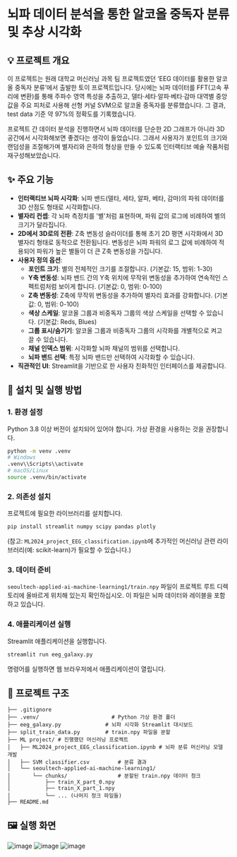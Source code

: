 # 뇌파 데이터 분석을 통한 알코올 중독자 분류 및 추상 시각화

## 💡 프로젝트 개요
이 프로젝트는 원래 대학교 머신러닝 과목 팀 프로젝트였던 ‘EEG 데이터를 활용한 알코올 중독자 분류’에서 출발한 토이 프로젝트입니다. 당시에는 뇌파 데이터를 FFT(고속 푸리에 변환)를 통해 주파수 영역 특성을 추출하고, 델타·세타·알파·베타·감마 대역별 중앙값을 주요 피처로 사용해 선형 커널 SVM으로 알코올 중독자를 분류했습니다. 그 결과, test data 기준 약 97%의 정확도를 기록했습니다.

프로젝트 간 데이터 분석을 진행하면서 뇌파 데이터를 단순한 2D 그래프가 아니라 3D 공간에서 시각화해보면 좋겠다는 생각이 들었습니다. 그래서 사용자가 포인트의 크기와 랜덤성을 조절해가며 별자리와 은하의 형상을 만들 수 있도록 인터랙티브 예술 작품처럼 재구성해보았습니다.

## ✨ 주요 기능
*   **인터랙티브 뇌파 시각화**: 뇌파 밴드(델타, 세타, 알파, 베타, 감마)의 파워 데이터를 3D 산점도 형태로 시각화합니다.
*   **별자리 컨셉**: 각 뇌파 측정치를 '별'처럼 표현하며, 파워 값의 로그에 비례하여 별의 크기가 달라집니다.
*   **2D에서 3D로의 전환**: Z축 변동성 슬라이더를 통해 초기 2D 평면 시각화에서 3D 별자리 형태로 동적으로 전환됩니다. 변동성은 뇌파 파워의 로그 값에 비례하여 적용되어 파워가 높은 별들이 더 큰 Z축 변동성을 가집니다.
*   **사용자 정의 옵션**:
    *   **포인트 크기**: 별의 전체적인 크기를 조절합니다. (기본값: 15, 범위: 1-30)
    *   **Y축 변동성**: 뇌파 밴드 간의 Y축 위치에 무작위 변동성을 추가하여 연속적인 스펙트럼처럼 보이게 합니다. (기본값: 0, 범위: 0-100)
    *   **Z축 변동성**: Z축에 무작위 변동성을 추가하여 별자리 효과를 강화합니다. (기본값: 0, 범위: 0-100)
    *   **색상 스케일**: 알코올 그룹과 비중독자 그룹의 색상 스케일을 선택할 수 있습니다. (기본값: Reds, Blues)
    *   **그룹 표시/숨기기**: 알코올 그룹과 비중독자 그룹의 시각화를 개별적으로 켜고 끌 수 있습니다.
    *   **채널 인덱스 범위**: 시각화할 뇌파 채널의 범위를 선택합니다.
    *   **뇌파 밴드 선택**: 특정 뇌파 밴드만 선택하여 시각화할 수 있습니다.
*   **직관적인 UI**: Streamlit을 기반으로 한 사용자 친화적인 인터페이스를 제공합니다.

## 🚀 설치 및 실행 방법

### 1. 환경 설정
Python 3.8 이상 버전이 설치되어 있어야 합니다. 가상 환경을 사용하는 것을 권장합니다.

```bash
python -m venv .venv
# Windows
.venv\\Scripts\\activate
# macOS/Linux
source .venv/bin/activate
```

### 2. 의존성 설치
프로젝트에 필요한 라이브러리를 설치합니다. 

```bash
pip install streamlit numpy scipy pandas plotly
```
(참고: `ML2024_project_EEG_classification.ipynb`에 추가적인 머신러닝 관련 라이브러리(예: scikit-learn)가 필요할 수 있습니다.)

### 3. 데이터 준비
`seoultech-applied-ai-machine-learning1/train.npy` 파일이 프로젝트 루트 디렉토리에 올바르게 위치해 있는지 확인하십시오. 이 파일은 뇌파 데이터와 레이블을 포함하고 있습니다.

### 4. 애플리케이션 실행
Streamlit 애플리케이션을 실행합니다.

```bash
streamlit run eeg_galaxy.py
```
명령어를 실행하면 웹 브라우저에서 애플리케이션이 열립니다.

## 📁 프로젝트 구조
```
├── .gitignore
├── .venv/                       # Python 가상 환경 폴더
├── eeg_galaxy.py              # 뇌파 시각화 Streamlit 대시보드
├── split_train_data.py        # train.npy 파일을 분할
├── ML project/ # 진행했던 머신러닝 프로젝트
│   ├── ML2024_project_EEG_classification.ipynb # 뇌파 분류 머신러닝 모델 개발
│   ├── SVM classifier.csv         # 분류 결과
│   └── seoultech-applied-ai-machine-learning1/
│       └── chunks/                # 분할된 train.npy 데이터 청크
│           ├── train_X_part_0.npy
│           ├── train_X_part_1.npy
│           └── ... (나머지 청크 파일들)
├── README.md                  
```

## 🖼️ 실행 화면
![image](https://github.com/user-attachments/assets/9f9657d0-0e44-438b-b5c6-71f4295a0fa1)
![image](https://github.com/user-attachments/assets/235e2561-de2a-4d8e-8708-18ea4961f3f0)
![image](https://github.com/user-attachments/assets/5a1d1de3-aa16-4c9c-9bd3-7772a3f75728)


